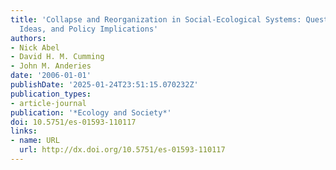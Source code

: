 ```yaml
---
title: 'Collapse and Reorganization in Social-Ecological Systems: Questions, Some
  Ideas, and Policy Implications'
authors:
- Nick Abel
- David H. M. Cumming
- John M. Anderies
date: '2006-01-01'
publishDate: '2025-01-24T23:51:15.070232Z'
publication_types:
- article-journal
publication: '*Ecology and Society*'
doi: 10.5751/es-01593-110117
links:
- name: URL
  url: http://dx.doi.org/10.5751/es-01593-110117
---
```


